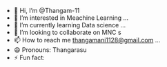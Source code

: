 - 👋 Hi, I’m @Thangam-11
- 👀 I’m interested in Meachine Learning ...
- 🌱 I’m currently learning Data science ...
- 💞️ I’m looking to collaborate on MNC s
- 📫 How to reach me  thangamani1128@gmail.com ...
- 😄 Pronouns: Thangarasu
- ⚡ Fun fact: 

<!---
Thangam-11/Thangam-11 is a ✨ special ✨ repository because its `README.md` (this file) appears on your GitHub profile.
You can click the Preview link to take a look at your changes.
--->
